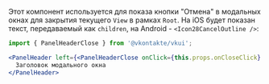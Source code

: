 Этот компонент используется для показа кнопки "Отмена" в модальных окнах для закрытия текущего `View` в рамках `Root`. На iOS будет показан текст, передаваемый как `children`, на Android - `<Icon28CancelOutline />`:

```jsx static
import { PanelHeaderClose } from '@vkontakte/vkui';

<PanelHeader left={<PanelHeaderClose onClick={this.props.onCloseClick} />}>
  Заголовок модального окна
</PanelHeader>
```
